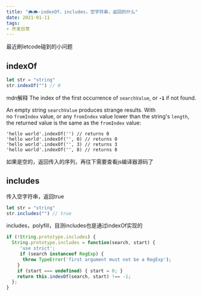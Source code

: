 ```yaml
---
title: "🌦🌦-indexOf，includes，空字符串，返回的什么"
date: 2021-01-11
tags: 
- 开发日常
---
```

最近刷letcode碰到的小问题

## indexOf

```js
let str = "string"
str.indexOf("") // 0
```
mdn解释
The index of the first occurrence of `searchValue`, or **`-1`** if not found.

An empty string `searchValue` produces strange results. With no `fromIndex` value, or any `fromIndex` value lower than the string's `length`, the returned value is the same as the `fromIndex` value:

```
'hello world'.indexOf('') // returns 0
'hello world'.indexOf('', 0) // returns 0
'hello world'.indexOf('', 3) // returns 3
'hello world'.indexOf('', 8) // returns 8
```

如果是空的，返回传入的序列，再往下需要查看js编译器源码了

## includes
传入空字符串，返回true

```js
let str = "string"
str.includes("") // true
```
includes，polyfill，目测includes也是通过indexOf实现的

```js
if (!String.prototype.includes) {
  String.prototype.includes = function(search, start) {
     'use strict';
     if (search instanceof RegExp) {
      throw TypeError('first argument must not be a RegExp');
    }
    if (start === undefined) { start = 0; }
    return this.indexOf(search, start) !== -1;
  };
}
```
